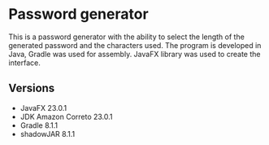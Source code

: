 # Password generator
This is a password generator with the ability to select the length of the generated password and the characters used. The program is developed in Java, Gradle was used for assembly.
JavaFX library was used to create the interface.

## Versions
* JavaFX 23.0.1
* JDK Amazon Correto 23.0.1
* Gradle 8.1.1
* shadowJAR 8.1.1
